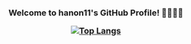 <h3 align="center">Welcome to hanon11's GitHub Profile! 👋👩🏻‍💻

[![Top Langs](https://github-readme-stats.vercel.app/api/top-langs/?username=hanon11&layout=compact&theme=dark)](https://github.com/anuraghazra/github-readme-stats)
</h3>

<!--
**hanon11/hanon11** is a ✨ _special_ ✨ repository because its `README.md` (this file) appears on your GitHub profile.

Here are some ideas to get you started:

- 🔭 I’m currently working on ...
- 🌱 I’m currently learning ...
- 👯 I’m looking to collaborate on ...
- 🤔 I’m looking for help with ...
- 💬 Ask me about ...
- 📫 How to reach me: ...
- 😄 Pronouns: ...
- ⚡ Fun fact: ...
-->

